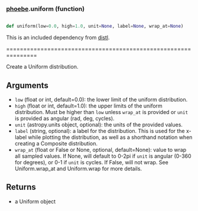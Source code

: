 ### [phoebe](phoebe.md).uniform (function)


```py

def uniform(low=0.0, high=1.0, unit=None, label=None, wrap_at=None)

```



This is an included dependency from [distl](https://distl.readthedocs.io).

===============================================================


Create a Uniform distribution.

Arguments
--------------
* `low` (float or int, default=0.0): the lower limit of the uniform distribution.
* `high` (float or int, default=1.0): the upper limits of the uniform distribution.
Must be higher than `low` unless `wrap_at` is provided or `unit`
is provided as angular (rad, deg, cycles).
* `unit` (astropy.units object, optional): the units of the provided values.
* `label` (string, optional): a label for the distribution.  This is used
for the x-label while plotting the distribution, as well as a shorthand
notation when creating a Composite distribution.
* `wrap_at` (float or False or None, optional, default=None): value to wrap all
sampled values.  If None, will default to 0-2pi if `unit` is angular
(0-360 for degrees), or 0-1 if `unit` is cycles.  If False, will not wrap.
See Uniform.wrap_at and Uniform.wrap for more details.

Returns
--------
* a Uniform object

